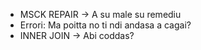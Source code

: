 - MSCK REPAIR -> A su male su remediu
- Errori: Ma poitta no ti ndi andasa a cagai?
- INNER JOIN -> Abi coddas?
